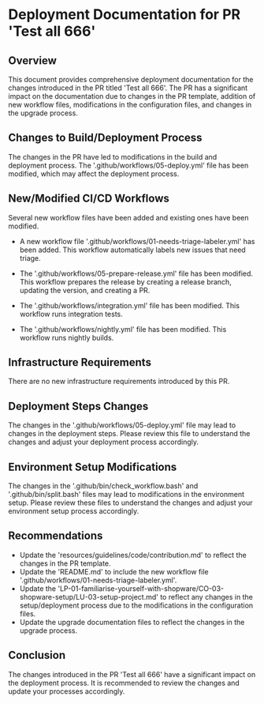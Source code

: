 # Deployment Documentation for PR 'Test all 666'

## Overview

This document provides comprehensive deployment documentation for the changes introduced in the PR titled 'Test all 666'. The PR has a significant impact on the documentation due to changes in the PR template, addition of new workflow files, modifications in the configuration files, and changes in the upgrade process. 

## Changes to Build/Deployment Process

The changes in the PR have led to modifications in the build and deployment process. The '.github/workflows/05-deploy.yml' file has been modified, which may affect the deployment process. 

## New/Modified CI/CD Workflows

Several new workflow files have been added and existing ones have been modified. 

- A new workflow file '.github/workflows/01-needs-triage-labeler.yml' has been added. This workflow automatically labels new issues that need triage. 

- The '.github/workflows/05-prepare-release.yml' file has been modified. This workflow prepares the release by creating a release branch, updating the version, and creating a PR. 

- The '.github/workflows/integration.yml' file has been modified. This workflow runs integration tests. 

- The '.github/workflows/nightly.yml' file has been modified. This workflow runs nightly builds. 

## Infrastructure Requirements

There are no new infrastructure requirements introduced by this PR. 

## Deployment Steps Changes

The changes in the '.github/workflows/05-deploy.yml' file may lead to changes in the deployment steps. Please review this file to understand the changes and adjust your deployment process accordingly. 

## Environment Setup Modifications

The changes in the '.github/bin/check_workflow.bash' and '.github/bin/split.bash' files may lead to modifications in the environment setup. Please review these files to understand the changes and adjust your environment setup process accordingly. 

## Recommendations

- Update the 'resources/guidelines/code/contribution.md' to reflect the changes in the PR template.
- Update the 'README.md' to include the new workflow file '.github/workflows/01-needs-triage-labeler.yml'.
- Update the 'LP-01-familiarise-yourself-with-shopware/CO-03-shopware-setup/LU-03-setup-project.md' to reflect any changes in the setup/deployment process due to the modifications in the configuration files.
- Update the upgrade documentation files to reflect the changes in the upgrade process. 

## Conclusion

The changes introduced in the PR 'Test all 666' have a significant impact on the deployment process. It is recommended to review the changes and update your processes accordingly.